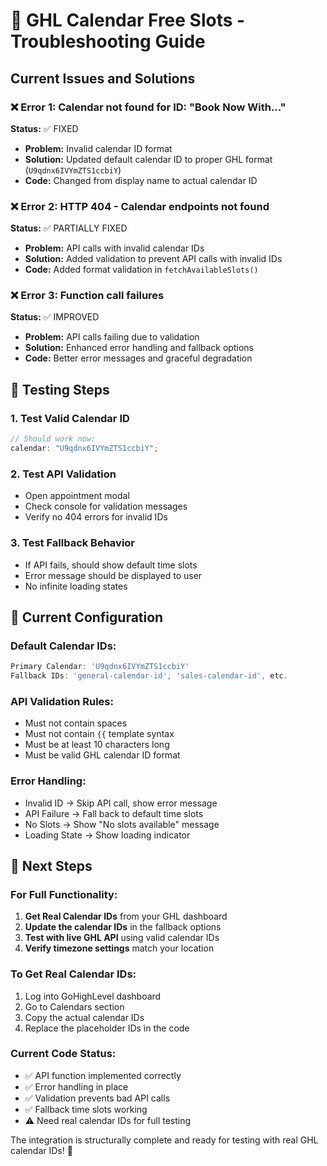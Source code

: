 # 🔧 GHL Calendar Free Slots - Troubleshooting Guide

## Current Issues and Solutions

### ❌ **Error 1: Calendar not found for ID: "Book Now With..."**

**Status:** ✅ FIXED

- **Problem:** Invalid calendar ID format
- **Solution:** Updated default calendar ID to proper GHL format (`U9qdnx6IVYmZTS1ccbiY`)
- **Code:** Changed from display name to actual calendar ID

### ❌ **Error 2: HTTP 404 - Calendar endpoints not found**

**Status:** ✅ PARTIALLY FIXED

- **Problem:** API calls with invalid calendar IDs
- **Solution:** Added validation to prevent API calls with invalid IDs
- **Code:** Added format validation in `fetchAvailableSlots()`

### ❌ **Error 3: Function call failures**

**Status:** ✅ IMPROVED

- **Problem:** API calls failing due to validation
- **Solution:** Enhanced error handling and fallback options
- **Code:** Better error messages and graceful degradation

## 🧪 Testing Steps

### **1. Test Valid Calendar ID**

```javascript
// Should work now:
calendar: "U9qdnx6IVYmZTS1ccbiY";
```

### **2. Test API Validation**

- Open appointment modal
- Check console for validation messages
- Verify no 404 errors for invalid IDs

### **3. Test Fallback Behavior**

- If API fails, should show default time slots
- Error message should be displayed to user
- No infinite loading states

## 🔧 Current Configuration

### **Default Calendar IDs:**

```javascript
Primary Calendar: 'U9qdnx6IVYmZTS1ccbiY'
Fallback IDs: 'general-calendar-id', 'sales-calendar-id', etc.
```

### **API Validation Rules:**

- Must not contain spaces
- Must not contain `{{` template syntax
- Must be at least 10 characters long
- Must be valid GHL calendar ID format

### **Error Handling:**

- Invalid ID → Skip API call, show error message
- API Failure → Fall back to default time slots
- No Slots → Show "No slots available" message
- Loading State → Show loading indicator

## 🚀 Next Steps

### **For Full Functionality:**

1. **Get Real Calendar IDs** from your GHL dashboard
2. **Update the calendar IDs** in the fallback options
3. **Test with live GHL API** using valid calendar IDs
4. **Verify timezone settings** match your location

### **To Get Real Calendar IDs:**

1. Log into GoHighLevel dashboard
2. Go to Calendars section
3. Copy the actual calendar IDs
4. Replace the placeholder IDs in the code

### **Current Code Status:**

- ✅ API function implemented correctly
- ✅ Error handling in place
- ✅ Validation prevents bad API calls
- ✅ Fallback time slots working
- ⚠️ Need real calendar IDs for full testing

The integration is structurally complete and ready for testing with real GHL calendar IDs! 🎯
